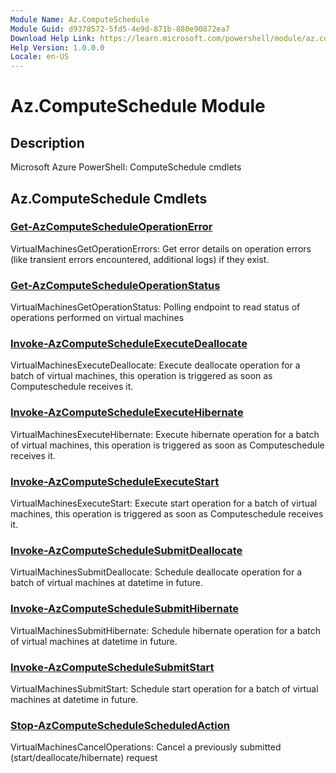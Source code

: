 ```yaml
---
Module Name: Az.ComputeSchedule
Module Guid: d9378572-5fd5-4e9d-871b-880e90872ea7
Download Help Link: https://learn.microsoft.com/powershell/module/az.computeschedule
Help Version: 1.0.0.0
Locale: en-US
---
```


# Az.ComputeSchedule Module
## Description
Microsoft Azure PowerShell: ComputeSchedule cmdlets

## Az.ComputeSchedule Cmdlets
### [Get-AzComputeScheduleOperationError](Get-AzComputeScheduleOperationError.md)
VirtualMachinesGetOperationErrors: Get error details on operation errors (like transient errors encountered, additional logs) if they exist.

### [Get-AzComputeScheduleOperationStatus](Get-AzComputeScheduleOperationStatus.md)
VirtualMachinesGetOperationStatus: Polling endpoint to read status of operations performed on virtual machines

### [Invoke-AzComputeScheduleExecuteDeallocate](Invoke-AzComputeScheduleExecuteDeallocate.md)
VirtualMachinesExecuteDeallocate: Execute deallocate operation for a batch of virtual machines, this operation is triggered as soon as Computeschedule receives it.

### [Invoke-AzComputeScheduleExecuteHibernate](Invoke-AzComputeScheduleExecuteHibernate.md)
VirtualMachinesExecuteHibernate: Execute hibernate operation for a batch of virtual machines, this operation is triggered as soon as Computeschedule receives it.

### [Invoke-AzComputeScheduleExecuteStart](Invoke-AzComputeScheduleExecuteStart.md)
VirtualMachinesExecuteStart: Execute start operation for a batch of virtual machines, this operation is triggered as soon as Computeschedule receives it.

### [Invoke-AzComputeScheduleSubmitDeallocate](Invoke-AzComputeScheduleSubmitDeallocate.md)
VirtualMachinesSubmitDeallocate: Schedule deallocate operation for a batch of virtual machines at datetime in future.

### [Invoke-AzComputeScheduleSubmitHibernate](Invoke-AzComputeScheduleSubmitHibernate.md)
VirtualMachinesSubmitHibernate: Schedule hibernate operation for a batch of virtual machines at datetime in future.

### [Invoke-AzComputeScheduleSubmitStart](Invoke-AzComputeScheduleSubmitStart.md)
VirtualMachinesSubmitStart: Schedule start operation for a batch of virtual machines at datetime in future.

### [Stop-AzComputeScheduleScheduledAction](Stop-AzComputeScheduleScheduledAction.md)
VirtualMachinesCancelOperations: Cancel a previously submitted (start/deallocate/hibernate) request

